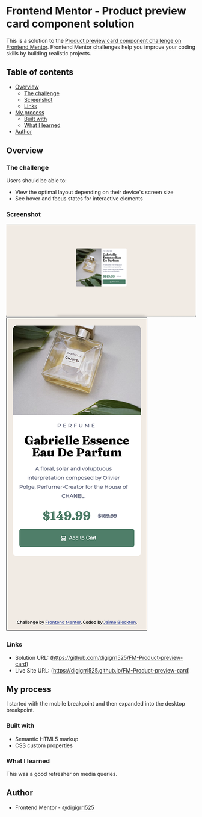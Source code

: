 # Frontend Mentor - Product preview card component solution

This is a solution to the [Product preview card component challenge on Frontend Mentor](https://www.frontendmentor.io/challenges/product-preview-card-component-GO7UmttRfa). Frontend Mentor challenges help you improve your coding skills by building realistic projects. 

## Table of contents

- [Overview](#overview)
  - [The challenge](#the-challenge)
  - [Screenshot](#screenshot)
  - [Links](#links)
- [My process](#my-process)
  - [Built with](#built-with)
  - [What I learned](#what-i-learned)
- [Author](#author)

## Overview

### The challenge

Users should be able to:

- View the optimal layout depending on their device's screen size
- See hover and focus states for interactive elements

### Screenshot

![](screenshots/desktop.png)
![](screenshots/mobile.png)


### Links

- Solution URL: (https://github.com/digigrrl525/FM-Product-preview-card)
- Live Site URL: (https://digigrrl525.github.io/FM-Product-preview-card)

## My process

I started with the mobile breakpoint and then expanded into the desktop breakpoint.

### Built with

- Semantic HTML5 markup
- CSS custom properties

### What I learned

This was a good refresher on media queries. 


## Author

- Frontend Mentor - [@digigrrl525](https://www.frontendmentor.io/profile/digigrrl525)

